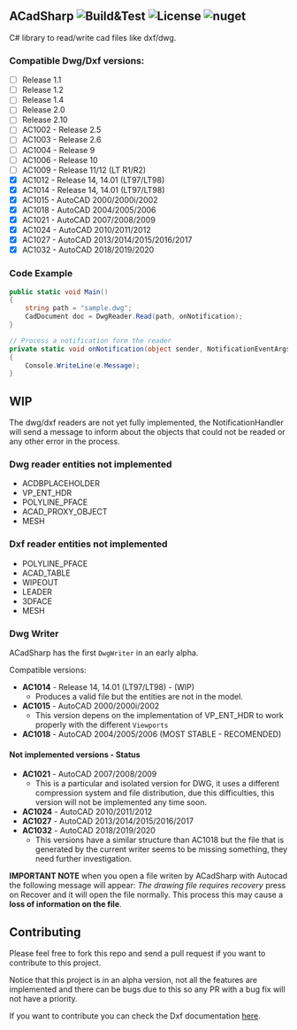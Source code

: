 ﻿## ACadSharp ![Build&Test](https://github.com/DomCr/ACadSharp/actions/workflows/build_n_test.yml/badge.svg) ![License](https://img.shields.io/github/license/DomCr/ACadSharp) ![nuget](https://img.shields.io/nuget/v/Acadsharp)

C# library to read/write cad files like dxf/dwg.

### Compatible Dwg/Dxf versions:

- [ ] Release 1.1 
- [ ] Release 1.2
- [ ] Release 1.4
- [ ] Release 2.0
- [ ] Release 2.10
- [ ] AC1002 - Release 2.5
- [ ] AC1003 - Release 2.6
- [ ] AC1004 - Release 9
- [ ] AC1006 - Release 10
- [ ] AC1009 - Release 11/12 (LT R1/R2)
- [x] AC1012 - Release 14, 14.01 (LT97/LT98)
- [x] AC1014 - Release 14, 14.01 (LT97/LT98)
- [x] AC1015 - AutoCAD 2000/2000i/2002
- [x] AC1018 - AutoCAD 2004/2005/2006
- [x] AC1021 - AutoCAD 2007/2008/2009
- [x] AC1024 - AutoCAD 2010/2011/2012
- [x] AC1027 - AutoCAD 2013/2014/2015/2016/2017
- [x] AC1032 - AutoCAD 2018/2019/2020

### Code Example

```c#
public static void Main()
{
	string path = "sample.dwg";
	CadDocument doc = DwgReader.Read(path, onNotification);
}

// Process a notification form the reader
private static void onNotification(object sender, NotificationEventArgs e)
{
	Console.WriteLine(e.Message);
}
```

WIP
---

The dwg/dxf readers are not yet fully implemented, the NotificationHandler will send a message to inform about the objects that could not be readed or any other error in the process.

### Dwg reader entities not implemented

- ACDBPLACEHOLDER
- VP_ENT_HDR
- POLYLINE_PFACE
- ACAD_PROXY_OBJECT
- MESH

### Dxf reader entities not implemented

- POLYLINE_PFACE
- ACAD_TABLE
- WIPEOUT
- LEADER
- 3DFACE
- MESH

### Dwg Writer 

ACadSharp has the first `DwgWriter` in an early alpha.

Compatible versions:

- **AC1014** - Release 14, 14.01 (LT97/LT98) - (WIP)
    - Produces a valid file but the entities are not in the model.
- **AC1015** - AutoCAD 2000/2000i/2002
    - This version depens on the implementation of VP_ENT_HDR to work properly with the different `Viewports`
- **AC1018** - AutoCAD 2004/2005/2006 (MOST STABLE - RECOMENDED)

#### Not implemented versions - Status

- **AC1021** - AutoCAD 2007/2008/2009
    - This is a particular and isolated version for DWG, it uses a different compression system and file distribution, due this difficulties, this version will not be implemented any time soon.
- **AC1024** - AutoCAD 2010/2011/2012
- **AC1027** - AutoCAD 2013/2014/2015/2016/2017
- **AC1032** - AutoCAD 2018/2019/2020
    - This versions have a similar structure than AC1018 but the file that is generated by the current writer seems to be missing something, they need further investigation.

**IMPORTANT NOTE** when you open a file writen by ACadSharp with Autocad the following message will appear: *The drawing file requires recovery* press on Recover and it will open the file normally.
This process this may cause a **loss of information on the file**.

Contributing
------------

Please feel free to fork this repo and send a pull request if you want to contribute to this project.

Notice that this project is in an alpha version, not all the features are implemented and there can be bugs due to this so any PR with a bug fix will not have a priority.

If you want to contribute you can check the Dxf documentation [here](https://help.autodesk.com/view/OARX/2021/ENU/?guid=GUID-235B22E0-A567-4CF6-92D3-38A2306D73F3). 